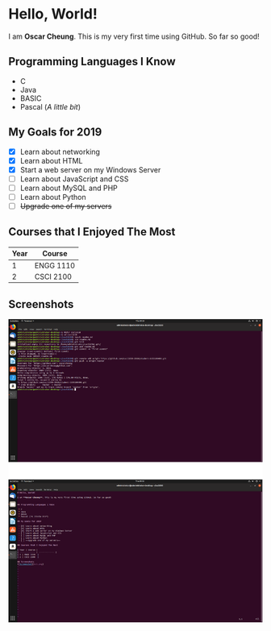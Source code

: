 # Hello, World!

I am **Oscar Cheung**. This is my very first time using GitHub. So far so good!


## Programming Languages I Know

 * C
 * Java
 * BASIC
 * Pascal (*A little bit*)
 
## My Goals for 2019 

 - [X] Learn about networking
 - [X] Learn about HTML
 - [X] Start a web server on my Windows Server
 - [ ] Learn about JavaScript and CSS
 - [ ] Learn about MySQL and PHP
 - [ ] Learn about Python
 - [ ] ~~Upgrade one of my servers~~

## Courses that I Enjoyed The Most

| Year | Course |
| ------------- | ------------- |
| 1 | ENGG 1110  |
| 2 | CSCI 2100  |

## Screenshots
![Screenshot](sc1.png)